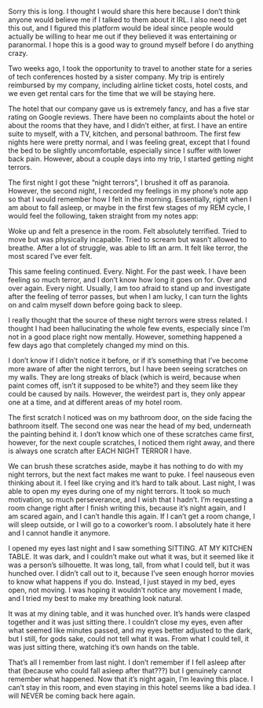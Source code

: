 Sorry this is long. I thought I would share this here because I don’t think anyone would believe me if I talked to them about it IRL. I also need to get this out, and I figured this platform would be ideal since people would actually be willing to hear me out if they believed it was entertaining or paranormal. I hope this is a good way to ground myself before I do anything crazy. 

Two weeks ago, I took the opportunity to travel to another state for a series of tech conferences hosted by a sister company. My trip is entirely reimbursed by my company, including airline ticket costs, hotel costs, and we even get rental cars for the time that we will be staying here. 

The hotel that our company gave us is extremely fancy, and has a five star rating on Google reviews. There have been no complaints about the hotel or about the rooms that they have, and I didn’t either, at first. I have an entire suite to myself, with a TV, kitchen, and personal bathroom. The first few nights here were pretty normal, and I was feeling great, except that I found the bed to be slightly uncomfortable, especially since I suffer with lower back pain. However, about a couple days into my trip, I started getting night terrors. 

The first night I got these “night terrors”, I brushed it off as paranoia. However, the second night, I recorded my feelings in my phone’s note app so that I would remember how I felt in the morning. Essentially, right when I am about to fall asleep, or maybe in the first few stages of my REM cycle, I would feel the following, taken straight from my notes app:

Woke up and felt a presence in the room. Felt absolutely terrified. Tried to move but was physically incapable. Tried to scream but wasn’t allowed to breathe. After a lot of struggle, was able to lift an arm. It felt like terror, the most scared I’ve ever felt. 

This same feeling continued. Every. Night. For the past week. I have been feeling so much terror, and I don’t know how long it goes on for. Over and over again. Every night. Usually, I am too afraid to stand up and investigate after the feeling of terror passes, but when I am lucky, I can turn the lights on and calm myself down before going back to sleep. 

I really thought that the source of these night terrors were stress related. I thought I had been hallucinating the whole few events, especially since I’m not in a good place right now mentally. However, something happened a few days ago that completely changed my mind on this. 

I don’t know if I didn’t notice it before, or if it’s something that I’ve become more aware of after the night terrors, but I have been seeing scratches on my walls. They are long streaks of black (which is weird, because when paint comes off, isn’t it supposed to be white?) and they seem like they could be caused by nails. However, the weirdest part is, they only appear one at a time, and at different areas of my hotel room.  

The first scratch I noticed was on my bathroom door, on the side facing the bathroom itself. The second one was near the head of my bed, underneath the painting behind it. I don’t know which one of these scratches came first, however, for the next couple scratches, I noticed them right away, and there is always one scratch after EACH NIGHT TERROR I have. 

We can brush these scratches aside, maybe it has nothing to do with my night terrors, but the next fact makes me want to puke. I feel nauseous even thinking about it. I feel like crying and it’s hard to talk about. Last night, I was able to open my eyes during one of my night terrors. It took so much motivation, so much perseverance, and I wish that I hadn’t. I’m requesting a room change right after I finish writing this, because it’s night again, and I am scared again, and I can’t handle this again. If I can’t get a room change, I will sleep outside, or I will go to a coworker’s room. I absolutely hate it here and I cannot handle it anymore. 

I opened my eyes last night and I saw something SITTING. AT MY KITCHEN TABLE. It was dark, and I couldn’t make out what it was, but it seemed like it was a person’s silhouette. It was long, tall, from what I could tell, but it was hunched over. I didn’t call out to it, because I’ve seen enough horror movies to know what happens if you do. Instead, I just stayed in my bed, eyes open, not moving. I was hoping it wouldn’t notice any movement I made, and I tried my best to make my breathing look natural. 

It was at my dining table, and it was hunched over. It’s hands were clasped together and it was just sitting there. I couldn’t close my eyes, even after what seemed like minutes passed, and my eyes better adjusted to the dark, but I still, for gods sake, could not tell what it was. From what I could tell, it was just sitting there, watching it’s own hands on the table.

That’s all I remember from last night. I don’t remember if I fell asleep after that (because who could fall asleep after that???) but I genuinely cannot remember what happened. Now that it’s night again, I’m leaving this place. I can’t stay in this room, and even staying in this hotel seems like a bad idea. I will NEVER be coming back here again.